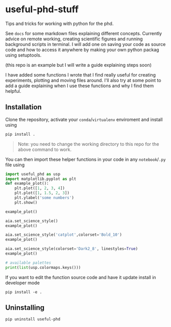 # useful-phd-stuff
Tips and tricks for working with python for the phd. 

See `docs` for some markdown files explaining different concepts. Currently advice on remote working, creating scientific figures and running background scripts in terminal.
I will add one on saving your code as source code and how to access it anywhere by making your own python packag using setuptools.

(this repo is an example but I will write a guide explaining steps soon)

I have added some functions I wrote that I find really useful for creating experiments, plotting and moving files around.
I'll also try at some point to add a guide explaining when I use these functions and why I find them helpful.

## Installation
Clone the repository, activate your `conda`/`virtualenv` enviroment and install using 
```bash
pip install .
```
> Note: you need to change the working directory to this repo for the above command to work.

You can then import these helper functions in your code in any `notebook`/`.py` file  using
```Python
import useful_phd as usp
import matplotlib.pyplot as plt
def example_plot():
    plt.plot([1, 2, 3, 4])
    plt.plot([1, 1.5, 2, 3])
    plt.ylabel('some numbers')
    plt.show()

example_plot()

aia.set_science_style()
example_plot()

aia.set_science_style('catplot',colorset='Bold_10')
example_plot()

aia.set_science_style(colorset='Dark2_8', linestyles=True)
example_plot()

# available palettes
print(list(usp.colormaps.keys()))
```


If you want to edit the function source code and have it update install in developer mode 
```
pip install -e .
```

## Uninstalling
```
pip uninstall useful-phd
```


